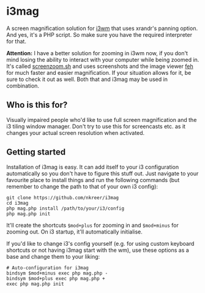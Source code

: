 # i3mag

A screen magnification solution for [i3wm](https://i3wm.org/) that uses xrandr's panning option. And yes, it's a PHP script. So make sure you have the required interpreter for that.

__Attention:__ I have a better solution for zooming in i3wm now, if you don't mind losing the ability to interact with your computer while being zoomed in. It's called [screenzoom.sh](https://gist.github.com/nkreer/cca0ef25077dfa8cbfbc2f84a59a498d) and uses screenshots and the image viewer [feh](https://github.com/nkreer/feh) for much faster and easier magnification. If your situation allows for it, be sure to check it out as well. Both that and i3mag may be used in combination.

## Who is this for?

Visually impaired people who'd like to use full screen magnification and the i3 tiling window manager. Don't try to use this for screencasts etc. as it changes your actual screen resolution when activated.  

## Getting started

Installation of i3mag is easy. It can add itself to your i3 configuration automatically so you don't have to figure this stuff out. Just navigate to your favourite place to install things and run the following commands (but remember to change the path to that of your own i3 config): 

```
git clone https://github.com/nkreer/i3mag
cd i3mag
php mag.php install /path/to/your/i3/config
php mag.php init
```

It'll create the shortcuts ``$mod+plus`` for zooming in and ``$mod+minus`` for zooming out. On i3 startup, it'll automatically initialise.

If you'd like to change i3's config yourself (e.g. for using custom keyboard shortcuts or not having i3mag start with the wm), use these options as a base and change them to your liking:

```
# Auto-configuration for i3mag
bindsym $mod+minus exec php mag.php -
bindsym $mod+plus exec php mag.php +
exec php mag.php init
```
